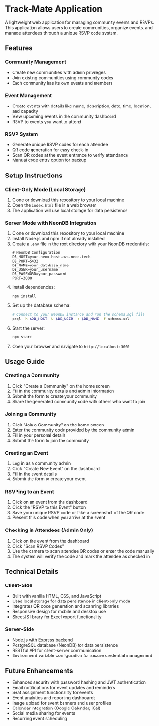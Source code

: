 # Track-Mate Application

A lightweight web application for managing community events and RSVPs. This application allows users to create communities, organize events, and manage attendees through a unique RSVP code system.

## Features

### Community Management
- Create new communities with admin privileges
- Join existing communities using community codes
- Each community has its own events and members

### Event Management
- Create events with details like name, description, date, time, location, and capacity
- View upcoming events in the community dashboard
- RSVP to events you want to attend

### RSVP System
- Generate unique RSVP codes for each attendee
- QR code generation for easy check-in
- Scan QR codes at the event entrance to verify attendance
- Manual code entry option for backup

## Setup Instructions

### Client-Only Mode (Local Storage)
1. Clone or download this repository to your local machine
2. Open the `index.html` file in a web browser
3. The application will use local storage for data persistence

### Server Mode with NeonDB Integration
1. Clone or download this repository to your local machine
2. Install Node.js and npm if not already installed
3. Create a `.env` file in the root directory with your NeonDB credentials:
   ```
   # NeonDB Configuration
   DB_HOST=your-neon-host.aws.neon.tech
   DB_PORT=5432
   DB_NAME=your_database_name
   DB_USER=your_username
   DB_PASSWORD=your_password
   PORT=3000
   ```
4. Install dependencies:
   ```bash
   npm install
   ```
5. Set up the database schema:
   ```bash
   # Connect to your NeonDB instance and run the schema.sql file
   psql -h $DB_HOST -U $DB_USER -d $DB_NAME -f schema.sql
   ```
6. Start the server:
   ```bash
   npm start
   ```
7. Open your browser and navigate to `http://localhost:3000`

## Usage Guide

### Creating a Community
1. Click "Create a Community" on the home screen
2. Fill in the community details and admin information
3. Submit the form to create your community
4. Share the generated community code with others who want to join

### Joining a Community
1. Click "Join a Community" on the home screen
2. Enter the community code provided by the community admin
3. Fill in your personal details
4. Submit the form to join the community

### Creating an Event
1. Log in as a community admin
2. Click "Create New Event" on the dashboard
3. Fill in the event details
4. Submit the form to create your event

### RSVPing to an Event
1. Click on an event from the dashboard
2. Click the "RSVP to this Event" button
3. Save your unique RSVP code or take a screenshot of the QR code
4. Present this code when you arrive at the event

### Checking in Attendees (Admin Only)
1. Click on the event from the dashboard
2. Click "Scan RSVP Codes"
3. Use the camera to scan attendee QR codes or enter the code manually
4. The system will verify the code and mark the attendee as checked in

## Technical Details

### Client-Side
- Built with vanilla HTML, CSS, and JavaScript
- Uses local storage for data persistence in client-only mode
- Integrates QR code generation and scanning libraries
- Responsive design for mobile and desktop use
- SheetJS library for Excel export functionality

### Server-Side
- Node.js with Express backend
- PostgreSQL database (NeonDB) for data persistence
- RESTful API for client-server communication
- Environment variable configuration for secure credential management

## Future Enhancements

- Enhanced security with password hashing and JWT authentication
- Email notifications for event updates and reminders
- Seat assignment functionality for events
- Event analytics and reporting dashboards
- Image upload for event banners and user profiles
- Calendar integration (Google Calendar, iCal)
- Social media sharing for events
- Recurring event scheduling